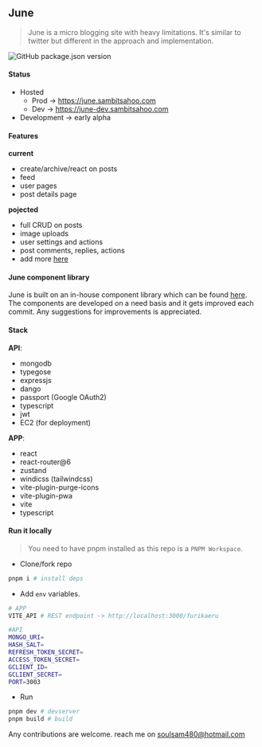 ## June

> June is a micro blogging site with heavy limitations. It's similar to twitter but different in the approach and implementation.

![GitHub package.json version](https://img.shields.io/github/package-json/v/soulsam480/junev2)

#### Status
- Hosted
  - Prod -> https://june.sambitsahoo.com
  - Dev -> https://june-dev.sambitsahoo.com
- Development -> early alpha

#### Features

__current__
- create/archive/react on posts
- feed
- user pages
- post details page

__pojected__
- full CRUD on posts
- image uploads
- user settings and actions
- post comments, replies, actions
- add more [here](https://furikaeru.sambitsahoo.com/June_public_roadmap--9edb3666-9f84-445d-ad40-2645c0ffa666/)

#### June component library
June is built on an in-house component library which can be found [here](./app/src/Lib/). The components are developed on a need basis and it gets improved each commit. Any suggestions for improvements is appreciated. 

#### Stack

__API__:
- mongodb
- typegose
- expressjs
- dango
- passport (Google OAuth2)
- typescript
- jwt
- EC2 (for deployment)

__APP__:
- react
- react-router@6
- zustand
- windicss (tailwindcss)
- vite-plugin-purge-icons
- vite-plugin-pwa
- vite
- typescript

#### Run it locally
> You need to have pnpm installed as this repo is a `PNPM Workspace`.

- Clone/fork repo
```bash
pnpm i # install deps
```
- Add `env` variables.
```bash
# APP
VITE_API # REST endpoint -> http://localhost:3000/furikaeru

#API
MONGO_URI=
HASH_SALT=
REFRESH_TOKEN_SECRET=
ACCESS_TOKEN_SECRET=
GCLIENT_ID=
GCLIENT_SECRET=
PORT=3003
```
- Run
```bash
pnpm dev # devserver
pnpm build # build 
```
Any contributions are welcome. reach me on [soulsam480@hotmail.com](mailto:soulsam480@hotmail.com)